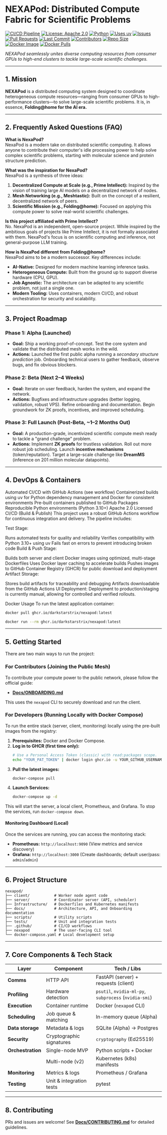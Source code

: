 <!-- Tags: #DistributedComputing, #ScientificComputing, #HeterogeneousResources, #ScalableArchitecture, #Innovation, #OpenSource -->

# NEXAPod: Distributed Compute Fabric for Scientific Problems

[![CI/CD Pipeline](https://github.com/DarkStarStrix/NexaPod/actions/workflows/ci.yml/badge.svg)](https://github.com/DarkStarStrix/NexaPod/actions/workflows/ci.yml)
[![License: Apache 2.0](https://img.shields.io/badge/License-Apache%202.0-blue.svg)](LICENSE)
[![Python](https://img.shields.io/badge/python-3.10%2B-blue)](https://www.python.org/)
[![Uses uv](https://img.shields.io/badge/package%20manager-uv-ff69b4)](https://github.com/astral-sh/uv)
[![Issues](https://img.shields.io/github/issues/DarkStarStrix/NexaPod.svg)](https://github.com/DarkStarStrix/NexaPod/issues)
[![Pull Requests](https://img.shields.io/github/issues-pr/DarkStarStrix/NexaPod.svg)](https://github.com/DarkStarStrix/NexaPod/pulls)
[![Last Commit](https://img.shields.io/github/last-commit/DarkStarStrix/NexaPod.svg)](https://github.com/DarkStarStrix/NexaPod/commits/main)
[![Contributors](https://img.shields.io/github/contributors/DarkStarStrix/NexaPod.svg)](https://github.com/DarkStarStrix/NexaPod/graphs/contributors)
[![Repo Size](https://img.shields.io/github/repo-size/DarkStarStrix/NexaPod.svg)](https://github.com/DarkStarStrix/NexaPod)
[![Docker Image](https://img.shields.io/badge/container-GitHub%20Packages-blue)](https://github.com/orgs/DarkStarStrix/packages?repo_name=NexaPod)
[![Docker Pulls](https://img.shields.io/docker/pulls/your-dockerhub-username/nexapod)](https://hub.docker.com/r/your-dockerhub-username/nexapod)

*NEXAPod seamlessly unites diverse computing resources from consumer GPUs to high-end clusters to tackle large-scale scientific challenges.*

---

## 1. Mission

**NEXAPod** is a distributed computing system designed to coordinate heterogeneous compute resources—ranging from consumer GPUs to high-performance clusters—to solve large-scale scientific problems. It is, in essence, **Folding@home for the AI era.**

---

## 2. Frequently Asked Questions (FAQ)

**What is NexaPod?**  
NexaPod is a modern take on distributed scientific computing. It allows anyone to contribute their computer's idle processing power to help solve complex scientific problems, starting with molecular science and protein structure prediction.

**What was the inspiration for NexaPod?**  
NexaPod is a synthesis of three ideas:
1.  **Decentralized Compute at Scale (e.g., Prime Intellect):** Inspired by the vision of training large AI models on a decentralized network of nodes.
2.  **Mesh Networking (e.g., Meshtastic):** Built on the concept of a resilient, decentralized network of peers.
3.  **Scientific Mission (e.g., Folding@home):** Focused on applying this compute power to solve real-world scientific challenges.

**Is this project affiliated with Prime Intellect?**  
No. NexaPod is an independent, open-source project. While inspired by the ambitious goals of projects like Prime Intellect, it is not formally associated with them. NexaPod's focus is on scientific computing and inference, not general-purpose LLM training.

**How is NexaPod different from Folding@home?**  
NexaPod aims to be a modern successor. Key differences include:
-   **AI-Native:** Designed for modern machine learning inference tasks.
-   **Heterogeneous Compute:** Built from the ground up to support diverse hardware (CPU, GPU).
-   **Job Agnostic:** The architecture can be adapted to any scientific problem, not just a single one.
-   **Modern Tooling:** Uses containers, modern CI/CD, and robust orchestration for security and scalability.

---

## 3. Project Roadmap

### **Phase 1: Alpha (Launched)**
-   **Goal:** Ship a working proof-of-concept. Test the core system and validate that the distributed mesh works in the wild.
-   **Actions:** Launched the first public alpha running a *secondary structure prediction* job. Onboarding technical users to gather feedback, observe bugs, and fix obvious blockers.

### **Phase 2: Beta (Next 2–4 Weeks)**
-   **Goal:** Iterate on user feedback, harden the system, and expand the network.
-   **Actions:** Bugfixes and infrastructure upgrades (better logging, validation, robust VPS). Refine onboarding and documentation. Begin groundwork for ZK proofs, incentives, and improved scheduling.

### **Phase 3: Full Launch (Post-Beta, ~1–2 Months Out)**
-   **Goal:** A production-grade, incentivized scientific compute mesh ready to tackle a "grand challenge" problem.
-   **Actions:** Implement **ZK proofs** for trustless validation. Roll out more robust job scheduling. Launch **incentive mechanisms** (token/reputation). Target a large-scale challenge like **DreamMS** (inference on 201 million molecular datapoints).

---

## 4. DevOps & Containers
Automated CI/CD with GitHub Actions (see workflow)
Containerized builds using uv for Python dependency management and Docker for consistent environments
Pre-built containers published to GitHub Packages
Reproducible Python environments (Python 3.10+)
Apache 2.0 Licensed
CI/CD (Build & Publish)
This project uses a robust GitHub Actions workflow for continuous integration and delivery. The pipeline includes:

Test Stage:

Runs automated tests for quality and reliability
Verifies compatibility with Python 3.10+ using uv
Fails fast on errors to prevent introducing broken code
Build & Push Stage:

Builds both server and client Docker images using optimized, multi-stage Dockerfiles
Uses Docker layer caching to accelerate builds
Pushes images to GitHub Container Registry (GHCR) for public download and deployment
Artifact Storage:

Stores build artifacts for traceability and debugging
Artifacts downloadable from the GitHub Actions UI
Deployment:
Deployment to production/staging is currently manual, allowing for controlled and verified rollouts.

Docker Usage
To run the latest application container:

```bash
docker pull ghcr.io/darkstarstrix/nexapod:latest
```

```bash
docker run --rm ghcr.io/darkstarstrix/nexapod:latest
```

---

## 5. Getting Started

There are two main ways to run the project:

### For Contributors (Joining the Public Mesh)
To contribute your compute power to the public network, please follow the official guide:
-   **[Docs/ONBOARDING.md](Docs/ONBOARDING.md)**

This uses the `nexapod` CLI to securely download and run the client.

### For Developers (Running Locally with Docker Compose)
To run the entire stack (server, client, monitoring) locally using the pre-built images from the registry:
1.  **Prerequisites:** Docker and Docker Compose.
2.  **Log in to GHCR (first time only):**
    ```bash
    # Use a Personal Access Token (classic) with read:packages scope.
    echo "YOUR_PAT_TOKEN" | docker login ghcr.io -u YOUR_GITHUB_USERNAME --password-stdin
    ```
3.  **Pull the latest images:**
    ```bash
    docker-compose pull
    ```
4.  **Launch Services:**
    ```bash
    docker-compose up -d
    ```
This will start the server, a local client, Prometheus, and Grafana. To stop the services, run `docker-compose down`.

#### Monitoring Dashboard (Local)
Once the services are running, you can access the monitoring stack:
-   **Prometheus:** `http://localhost:9090` (View metrics and service discovery)
-   **Grafana:** `http://localhost:3000` (Create dashboards; default user/pass: `admin`/`admin`)

---

## 6. Project Structure

```
nexapod/
├── client/           # Worker node agent code
├── server/           # Coordinator server (API, scheduler)
├── Infrastructure/   # Dockerfiles and Kubernetes manifests
├── docs/             # Architecture, API, and Onboarding documentation
├── scripts/          # Utility scripts
├── tests/            # Unit and integration tests
├── .github/          # CI/CD workflows
├── nexapod           # The user-facing CLI tool
└── docker-compose.yaml # Local development setup
```

---

## 7. Core Components & Tech Stack

| Layer                | Component                | Tech / Libs                                           |
|----------------------|--------------------------|-------------------------------------------------------|
| **Comms**            | HTTP API                 | FastAPI (server) + requests (client)                  |
| **Profiling**        | Hardware detection       | `psutil`, `nvidia-ml-py`, `subprocess` (`nvidia-smi`) |
| **Execution**        | Container runtime        | Docker (`nexapod` CLI)                                |
| **Scheduling**       | Job queue & matching     | In-memory queue (Alpha)                               |
| **Data storage**     | Metadata & logs          | SQLite (Alpha) → Postgres                             |
| **Security**         | Cryptographic signatures | `cryptography` (Ed25519)                              |
| **Orchestration**    | Single-node MVP          | Python scripts + Docker                               |
|                      | Multi-node (v2)          | Kubernetes (k8s) manifests                            |
| **Monitoring**       | Metrics & logs           | Prometheus / Grafana                                  |
| **Testing**          | Unit & integration tests | pytest                                                |

---

## 8. Contributing

PRs and issues are welcome! See **[Docs/CONTRIBUTING.md](Docs/CONTRIBUTING.md)** for detailed guidelines.
